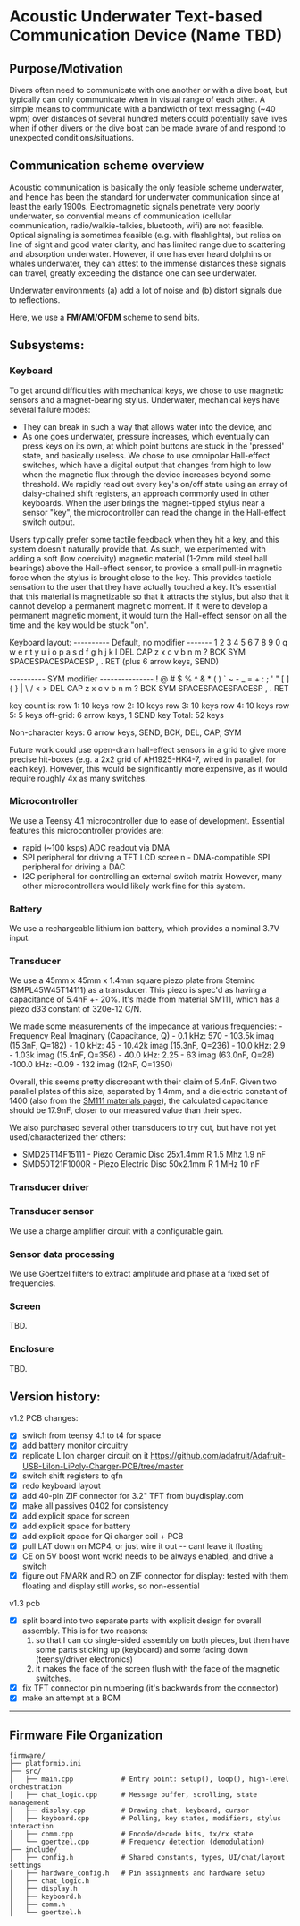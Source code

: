 # Acoustic Underwater Text-based Communication Device (Name TBD)

## Purpose/Motivation
Divers often need to communicate with one another or with a dive boat, but typically can only communicate when in visual range of each other. A simple means to communicate with a bandwidth of text messaging (~40 wpm) over distances of several hundred meters could potentially save lives when if other divers or the dive boat can be made aware of and respond to unexpected conditions/situations.

## Communication scheme overview
Acoustic communication is basically the only feasible scheme underwater, and hence has been the standard for underwater communication since at least the early 1900s. Electromagnetic signals penetrate very poorly underwater, so convential means of communication (cellular communication, radio/walkie-talkies, bluetooth, wifi) are not feasible. Optical signaling is sometimes feasible (e.g. with flashlights), but relies on line of sight and good water clarity, and has limited range due to scattering and absorption underwater. However, if one has ever heard dolphins or whales underwater, they can attest to the immense distances these signals can travel, greatly exceeding the distance one can see underwater.

Underwater environments (a) add a lot of noise and (b) distort signals due to reflections.

Here, we use a **FM/AM/OFDM** scheme to send bits.

## Subsystems:

### Keyboard
To get around difficulties with mechanical keys, we chose to use magnetic sensors and a magnet-bearing stylus. Underwater, mechanical keys have several failure modes:
 - They can break in such a way that allows water into the device, and
 - As one goes underwater, pressure increases, which eventually can press keys on its own, at which point buttons are stuck in the 'pressed' state, and basically useless.
We chose to use omnipolar Hall-effect switches, which have a digital output that changes from high to low when the magnetic flux through the device increases beyond some threshold. We rapidly read out every key's on/off state using an array of daisy-chained shift registers, an approach commonly used in other keyboards. When the user brings the magnet-tipped stylus near a sensor "key", the microcontroller can read the change in the Hall-effect switch output.

Users typically prefer some tactile feedback when they hit a key, and this system doesn't naturally provide that. As such, we experimented with adding a soft (low coercivity) magnetic material (1-2mm mild steel ball bearings) above the Hall-effect sensor, to provide a small pull-in magnetic force when the stylus is brought close to the key. This provides tacticle sensation to the user that they have actually touched a key. It's essential that this material is magnetizable so that it attracts the stylus, but also that it cannot develop a permanent magnetic moment. If it were to develop a permanent magnetic moment, it would turn the Hall-effect sensor on all the time and the key would be stuck "on".

Keyboard layout:
---------- Default, no modifier -------
1   2   3   4   5   6   7   8   9   0
q   w   e   r   t   y   u   i   o   p
  a   s   d   f   g   h   j   k   l   DEL
CAP z   x   c   v   b   n   m   ?   BCK
SYM      SPACESPACESPACESP   ,   .    RET
(plus 6 arrow keys, SEND)

---------- SYM modifier ---------------
!   @   #   $   %   ^   &   *   (   )
`   ~   -   _   =   +   :   ;   '   "
  [   ]   {   }   |   \   /   <   >   DEL
CAP z   x   c   v   b   n   m   ?   BCK
SYM      SPACESPACESPACESP   ,   .    RET

key count is:
    row 1: 10 keys
    row 2: 10 keys
    row 3: 10 keys
    row 4: 10 keys
    row 5: 5 keys
    off-grid: 6 arrow keys, 1 SEND key
Total: 52 keys

Non-character keys: 6 arrow keys, SEND, BCK, DEL, CAP, SYM

Future work could use open-drain hall-effect sensors in a grid to give more precise hit-boxes (e.g. a 2x2 grid of AH1925-HK4-7, wired in parallel, for each key). However, this would be significantly more expensive, as it would require roughly 4x as many switches.

### Microcontroller
We use a Teensy 4.1 microcontroller due to ease of development. Essential features this microcontroller provides are:
 - rapid (~100 ksps) ADC readout via DMA
 - SPI peripheral for driving a TFT LCD scree
n - DMA-compatible SPI peripheral for driving a DAC
 - I2C peripheral for controlling an external switch matrix
However, many other microcontrollers would likely work fine for this system.

### Battery
We use a rechargeable lithium ion battery, which provides a nominal 3.7V input.

### Transducer
We use a 45mm x 45mm x 1.4mm square piezo plate from Steminc (SMPL45W45T14111) as a transducer. This piezo is spec'd as having a capacitance of 5.4nF +- 20%. It's made from material SM111, which has a piezo d33 constant of 320e-12 C/N.

We made some measurements of the impedance at various frequencies:
    - Frequency   Real      Imaginary     (Capacitance, Q)
    -  0.1 kHz:   570    -  103.5k imag   (15.3nF, Q=182)
    -  1.0 kHz:    45    -   10.42k imag  (15.3nF, Q=236)
    - 10.0 kHz:     2.9  -    1.03k imag  (15.4nF, Q=356)
    - 40.0 kHz:     2.25 -       63 imag  (63.0nF, Q=28)
    -100.0 kHz:    -0.09 -      132 imag  (12nF,   Q=1350)

Overall, this seems pretty discrepant with their claim of 5.4nF. Given two parallel plates of this size, separated by 1.4mm, and a dielectric constant of 1400 (also from the [SM111 materials page](http://www.steminc.com/piezo/PZ_property.asp)), the calculated capacitance should be 17.9nF, closer to our measured value than their spec.

We also purchased several other transducers to try out, but have not yet used/characterized ther others:
- SMD25T14F15111 - Piezo Ceramic Disc 25x1.4mm R 1.5 Mhz          1.9 nF
- SMD50T21F1000R - Piezo Electric Disc 50x2.1mm R 1 MHz           10 nF

### Transducer driver

### Transducer sensor
We use a charge amplifier circuit with a configurable gain.

### Sensor data processing
We use Goertzel filters to extract amplitude and phase at a fixed set of frequencies.

### Screen
TBD.

### Enclosure
TBD.

## Version history:
v1.2 PCB changes:
 - [X] switch from teensy 4.1 to t4 for space
 - [X] add battery monitor circuitry
 - [X] replicate LiIon charger circuit on it https://github.com/adafruit/Adafruit-USB-LiIon-LiPoly-Charger-PCB/tree/master
 - [X] switch shift registers to qfn
 - [X] redo keyboard layout
 - [X] add 40-pin ZIF connector for 3.2" TFT from buydisplay.com
 - [X] make all passives 0402 for consistency
 - [X] add explicit space for screen
 - [X] add explicit space for battery
 - [X] add explicit space for Qi charger coil + PCB
 - [X] pull LAT down on MCP4, or just wire it out -- cant leave it floating
 - [X] CE on 5V boost wont work! needs to be always enabled, and drive a switch
 - [X] figure out FMARK and RD on ZIF connector for display: tested with them floating and display still works, so non-essential

v1.3 pcb
 - [X] split board into two separate parts with explicit design for overall assembly. This is for two reasons:
    1. so that I can do single-sided assembly on both pieces, but then have some parts sticking up (keyboard) and some facing down (teensy/driver electronics)
    2. it makes the face of the screen flush with the face of the magnetic switches.
 - [X] fix TFT connector pin numbering (it's backwards from the connector)
 - [X] make an attempt at a BOM

---

## Firmware File Organization

```
firmware/
├── platformio.ini
├── src/
│   ├── main.cpp            # Entry point: setup(), loop(), high-level orchestration
│   ├── chat_logic.cpp      # Message buffer, scrolling, state management
│   ├── display.cpp         # Drawing chat, keyboard, cursor
│   ├── keyboard.cpp        # Polling, key states, modifiers, stylus interaction
│   ├── comm.cpp            # Encode/decode bits, tx/rx state
│   └── goertzel.cpp        # Frequency detection (demodulation)
├── include/
│   ├── config.h            # Shared constants, types, UI/chat/layout settings
│   ├── hardware_config.h   # Pin assignments and hardware setup
│   ├── chat_logic.h
│   ├── display.h
│   ├── keyboard.h
│   ├── comm.h
│   └── goertzel.h
```